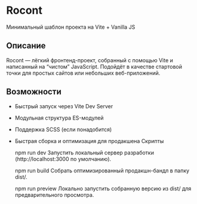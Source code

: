 # Rocont

Минимальный шаблон проекта на Vite + Vanilla JS

## Описание

Rocont — лёгкий фронтенд-проект, собранный с помощью Vite и написанный на “чистом” JavaScript. Подойдёт в качестве стартовой точки для простых сайтов или небольших веб-приложений.

## Возможности

- Быстрый запуск через Vite Dev Server  
- Модульная структура ES-модулей  
- Поддержка SCSS (если понадобится)  
- Быстрая сборка и оптимизация для продакшена
Скрипты

    npm run dev
    Запустить локальный сервер разработки (http://localhost:3000 по умолчанию).

    npm run build
    Собрать оптимизированный продакшн-бандл в папку dist/.

    npm run preview
    Локально запустить собранную версию из dist/ для предварительного просмотра.
